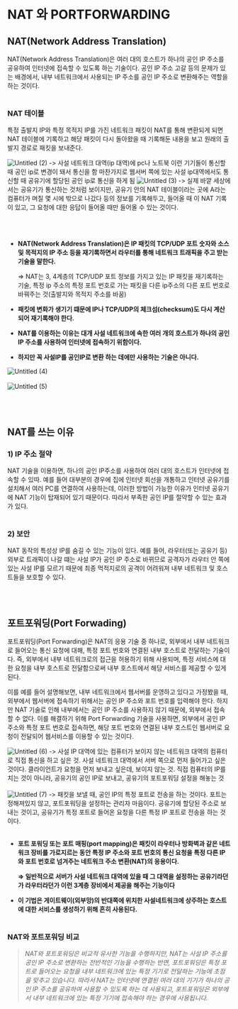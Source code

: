 # NAT 와 PORTFORWARDING

## NAT(Network Address Translation)

NAT(Network Address Translation)은 여러 대의 호스트가 하나의 공인 IP 주소를 공유하여 인터넷에 접속할 수 있도록 하는 기술이다. 공인 IP 주소 고갈 등의 문제가 있는 배경에서, 내부 네트워크에서 사용되는 IP 주소를 공인 IP 주소로 변환해주는 역할을 하는 것이다. 
   <br/><br/>
### NAT 테이블

특정 출발지 IP와 특정 목적지 IP를 가진 네트워크 패킷이 NAT를 통해 변환되게 되면 NAT 테이블에 기록하고 해당 패킷이 다시 돌아왔을 때 기록해둔 내용을 보고 원래의 출발지 경로로 패킷을 보내준다.

![Untitled (2)](https://user-images.githubusercontent.com/127702320/233877338-c3ef4047-82f6-4186-93eb-8175a02083da.png)
-> 사설 네트워크 대역(ip 대역)에 pc나 노트북 이런 기기들이 통신할 때 공인 ip로 변경이 돼서 통신을 함
마찬가지로 웹서버 쪽에 있는 사설 ip대역에서도 통신할 때 공유기에 할당된 공인 ip로 통신을 하게 됨
![Untitled (3)](https://user-images.githubusercontent.com/127702320/233877354-0ec386af-f068-4cd4-a097-d90ee9264d3d.png)
-> 실제 바깥 세상에서는 공유기가 통신하는 것처럼 보이지만, 공유기 안의 NAT 테이블이라는 곳에 A라는 컴퓨터가 며칠 몇 시에 밖으로 나갔다 등의 정보를 기록해두고, 들어올 때 이 NAT 기록이 있고, 그 요청에 대한 응답이 들어올 때만 들어올 수 있는 것이다.

   <br/><br/>

- **NAT(Network Address Translation)은 IP 패킷의 TCP/UDP 포트 숫자와 소스 및 목적지의 IP 주소 등을 재기록하면서 라우터를 통해 네트워크 트래픽을 주고 받는 기술을 말한다.**
    
    ⇒ NAT는 3, 4계층의 TCP/UDP 포트 정보를 가지고 있는 IP 패킷을 재기록하는 기술, 특정 ip 주소의 특정 포트 번호로 가는 패킷을 다른 ip주소의 다른 포트 번호로 바꿔주는 것(출발지와 목적지 주소를 바꿈) 
    
- **패킷에 변화가 생기기 떄문에 IP나 TCP/UDP의 체크섬(checksum)도 다시 계산되어 재기록해야 한다.**
- **NAT를 이용하는 이유는 대개 사설 네트워크에 속한 여러 개의 호스트가 하나의 공인 IP 주소를 사용하여 인터넷에 접속하기 위함이다.**
- **하지만 꼭 사설IP를 공인IP로 변환 하는 데에만 사용하는 기술은 아니다.**

![Untitled (4)](https://user-images.githubusercontent.com/127702320/233877358-87e59fe1-f290-4f95-a1c2-f08d7c92dfbf.png)
   <br/><br/>
![Untitled (5)](https://user-images.githubusercontent.com/127702320/233877368-18071748-2f28-45df-8fac-44a329c7c66c.png)


   <br/><br/>
## NAT를 쓰는 이유

### 1) IP 주소 절약

NAT 기술을 이용하면, 하나의 공인 IP주소를 사용하여 여러 대의 호스트가 인터넷에 접속할 수 있따. 예를 들어 대부분의 경우에 집에 인터넷 회선을 개통하고 인터넷 공유기를 설치해서 여러 PC를 연결하여 사용하는데, 이러한 방법이 가능한 이유가 인터넷 공유기에 NAT 기능이 탑재되어 있기 때문이다. 따라서 부족한 공인 IP를 절약할 수 있는 효과가 있다. 
   <br/><br/>
### 2) 보안

NAT 동작의 특성상 IP를 숨길 수 있는 기능이 있다. 예를 들어, 라우터(또는 공유기 등) 외부로 트래픽이 나갈 떄는 사설 IP가 공인 IP 주소로 바뀌므로 공격자가 라우터 안 쪽에 있는 사설 IP를 모르기 때문에 최종 먹적지로의 공격이 어려워져 내부 네트워크 및 호스트들을 보호할 수 있다. 

   <br/><br/>

## 포트포워딩(Port Forwading)

포트포워딩(Port Forwarding)은 NAT의 응용 기술 중 하나로, 외부에서 내부 네트워크로 들어오는 통신 요청에 대해, 특정 포트 번호와 연결된 내부 호스트로 전달하는 기술이다. 즉, 외부에서 내부 네트워크로의 접근을 허용하기 위해 사용되며, 특정 서비스에 대한 요청을 내부 호스트로 전달함으로써 내부 호스트에서 해당 서비스를 제공할 수 있게 된다.

이를 예를 들어 설명해보면, 내부 네트워크에서 웹서버를 운영하고 있다고 가정봤을 때, 외부에서 웹서버에 접속하기 위해서는 공인 IP 주소와 포트 번호를 입력해야 한다. 하지만 NAT 기술로 인해 내부에서는 공인 IP 주소를 사용하지 않기 때문에, 외부에서 접속할 수 없다. 이를 해결하기 위해 Port Forwarding 기술을 사용하면, 외부에서 공인 IP 주소와 특정 포트 번호로 접속하면, 해당 포트 번호와 연결된 내부 호스트인 웹서버로 요청이 전달되어 웹서비스를 이용할 수 있는 것이다.


![Untitled (6)](https://user-images.githubusercontent.com/127702320/233877378-db602c79-83e4-451c-89a2-66fae27c4054.png)
-> 사설 IP 대역에 있는 컴퓨터가 보이지 않는 네트워크 대역의 컴퓨터로 직접 통신을 하고 싶은 것. 사설 네트워크 대역에서 서버 쪽으로 먼저 들어가고  싶은 것이다. 클라이언트가 요청을 먼저 보내고 싶은데, 보이지 않는 것.
직접 컴퓨터의 IP를 치는 것이 아니라, 공유기의 공인 IP로 보내고, 공유기의 포트포워딩 설정을 해놓는 것 
   <br/><br/>
![Untitled (7)](https://user-images.githubusercontent.com/127702320/233877396-aac56e8d-7f2e-44be-b8db-bcfa99fadadb.png)
-> 패킷을 보낼 때, 공인 IP의 특정 포트로 전송을 하는 것이다. 포트는 정해져있지 않고, 포트포워딩을 설정하는 관리자 마음이다. 공유기에 할당된 주소로 보내는 것이고, 공유기가 특정 포트로 들어온 요청을 다른 특정 IP 포트로 전송을 하는 것이다. 
   <br/><br/>
- **포트 포워딩 또는 포트 매핑(port mapping)은 패킷이 라우터나 방화벽과 같은 네트워크 장비를 가로지르는 동안 특정 IP 주소와 포트 번호의 통신 요청을 특정 다른 IP와 포트 번호로 넘겨주는 네트워크 주소 변환(NAT)의 응용이다.**
    
    **⇒ 일반적으로 서버가 사설 네트워크 대역에 있을 때 그 대역을 설정하는 공유기라던가 라우터라던가 이런 3계층 장비에서 제공을 해주는 기능이다**
    
- **이 기법은 게이트웨이(외부망)의 반대쪽에 위치한 사설네트워크에 상주하는 호스트에 대한 서비스를 생성하기 위해 흔히 사용된다.**
   <br/><br/>
### NAT와 포트포워딩 비교

> *NAT와 포트포워딩은 비교적 유사한 기능을 수행하지만, NAT는 사설 IP 주소를 공인 IP 주소로 변환하는 전반적인 기능을 수행하는 반면, 포트포워딩은 특정 포트로 들어오는 요청을 내부 네트워크에 있는 특정 기기로 전달하는 기능에 초점을 맞추고 있습니다. 따라서 NAT는 인터넷에 연결된 여러 대의 기기가 하나의 공인 IP 주소를 공유하여 사용할 수 있도록 하는 데 사용되고, 포트포워딩은 외부에서 내부 네트워크에 있는 특정 기기에 접속해야 하는 경우에 사용됩니다.*
>